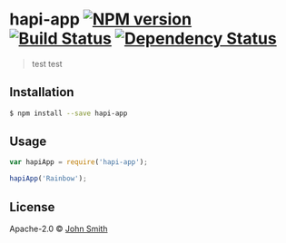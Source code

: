 # hapi-app [![NPM version][npm-image]][npm-url] [![Build Status][travis-image]][travis-url] [![Dependency Status][daviddm-image]][daviddm-url]
> test test

## Installation

```sh
$ npm install --save hapi-app
```

## Usage

```js
var hapiApp = require('hapi-app');

hapiApp('Rainbow');
```
## License

Apache-2.0 © [John Smith](http://www.test.com)


[npm-image]: https://badge.fury.io/js/hapi-app.svg
[npm-url]: https://npmjs.org/package/hapi-app
[travis-image]: https://travis-ci.org/test/hapi-app.svg?branch=master
[travis-url]: https://travis-ci.org/test/hapi-app
[daviddm-image]: https://david-dm.org/test/hapi-app.svg?theme=shields.io
[daviddm-url]: https://david-dm.org/test/hapi-app
